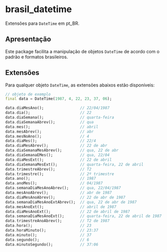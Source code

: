 # brasil_datetime

Extensões para `DateTime` em pt_BR.

## Apresentação

Este package facilita a manipulação de objetos `DateTime` de acordo com o padrão e formatos brasileiros.

## Extensões

Para qualquer objeto `DateTime`, as extensões abaixos estão disponíveis:

```dart
// objeto de exemplo
final data = DateTime(1987, 4, 22, 23, 37, 06);

data.diaMesAno();                // 22/04/1987
data.dia();                      // 22
data.diaSemana();                // quarta-feira
data.diaSemanaAbrev();           // qua
data.mes();                      // abril
data.mesAbrev();                 // abr
data.mesNoAno();                 // 4
data.diaMes();                   // 22/4
data.diaMesAbrev();              // 22 de abr
data.diaSemanaMesAbrev();        // qua, 22 de abr
data.diaSemanaEMes();            // qua, 22/04
data.diaMesExt();                // 22 de abril
data.diaSemanaMesExt();          // quarta-feira, 22 de abril
data.trimestreAbrev();           // T2
data.trimestre();                // 2º trimestre
data.ano();                      // 1987
data.anoMes();                   // 04/1987
data.semanaDiaMesAnoAbrev();     // qua, 22/04/1987
data.mesAnoAbrev();              // abr de 1987
data.diaMesAnoAbrev();           // 22 de abr de 1987
data.semanaDiaMesAnoExtAbrev();  // qua, 22 de abr de 1987
data.mesAnoExt();                // abril de 1987
data.diaMesAnoExt();             // 22 de abril de 1987
data.semanaDiaMesAnoExt();       // quarta-feira, 22 de abril de 1987
data.trimestreAnoAbrev();        // T2 de 1987
data.hora();                     // 23
data.horaMinuto();               // 23:37
data.minuto();                   // 37
data.segundo();                  // 6
data.minutoSegundo();            // 37:06
```